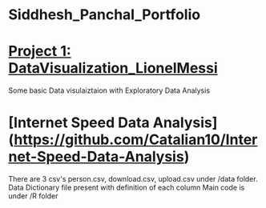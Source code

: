 # Siddhesh_Panchal_Portfolio

# [Project 1: DataVisualization_LionelMessi](https://github.com/Catalian10/DataVisualization_LionelMessi)
Some basic Data visulaiztaion with Exploratory Data Analysis


# [Internet Speed Data Analysis] (https://github.com/Catalian10/Internet-Speed-Data-Analysis)
There are 3 csv's person.csv, download.csv, upload.csv under /data folder.
Data Dictionary file present with definition of each column
Main code is under /R folder
